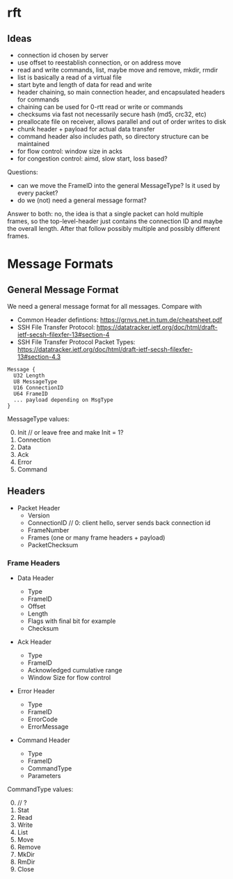 # rft

## Ideas
- connection id chosen by server
- use offset to reestablish connection, or on address move
- read and write commands, list, maybe move and remove, mkdir, rmdir
- list is basically a read of a virtual file
- start byte and length of data for read and write
- header chaining, so main connection header, and encapsulated headers for commands
- chaining can be used for 0-rtt read or write or commands
- checksums via fast not necessarily secure hash (md5, crc32, etc)
- preallocate file on receiver, allows parallel and out of order writes to disk
- chunk header + payload for actual data transfer
- command header also includes path, so directory structure can be maintained
- for flow control: window size in acks
- for congestion control: aimd, slow start, loss based?


Questions:
- can we move the FrameID into the general MessageType? Is it used by every packet?
- do we (not) need a general message format?

Answer to both: no, the idea is that a single packet can hold multiple frames,
so the top-level-header just contains the connection ID and maybe the overall
length. After that follow possibly multiple and possibly different frames.

# Message Formats

## General Message Format
We need a general message format for all messages. Compare with
- Common Header defintions: https://grnvs.net.in.tum.de/cheatsheet.pdf
- SSH File Transfer Protocol: https://datatracker.ietf.org/doc/html/draft-ietf-secsh-filexfer-13#section-4
- SSH File Transfer Protocol Packet Types: https://datatracker.ietf.org/doc/html/draft-ietf-secsh-filexfer-13#section-4.3

```
Message {
  U32 Length
  U8 MessageType
  U16 ConnectionID
  U64 FrameID
  ... payload depending on MsgType
}
```
MessageType values:

0. Init // or leave free and make Init = 1?
1. Connection
2. Data
3. Ack
4. Error
6. Command

## Headers
- Packet Header
  - Version
  - ConnectionID // 0: client hello, server sends back connection id
  - FrameNumber
  - Frames (one or many frame headers + payload)
  - PacketChecksum

### Frame Headers
- Data Header
  - Type
  - FrameID
  - Offset
  - Length
  - Flags with final bit for example
  - Checksum

- Ack Header
  - Type
  - FrameID
  - Acknowledged cumulative range
  - Window Size for flow control

- Error Header
  - Type
  - FrameID
  - ErrorCode
  - ErrorMessage

- Command Header
  - Type
  - FrameID
  - CommandType
  - Parameters

CommandType values:

0. // ?
1. Stat
2. Read
3. Write
4. List
5. Move
6. Remove
7. MkDir
8. RmDir
9. Close
